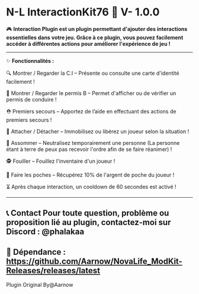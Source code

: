 # N-L InteractionKit76 🔌 V- 1.0.0

🎮 **Interaction Plugin est un plugin permettant d'ajouter des interactions essentielles dans votre jeu. Grâce à ce plugin, vous pouvez facilement accéder à différentes actions pour améliorer l'expérience de jeu !**

------------------------------------------------------------------------------------------------------

✨ **Fonctionnalités :**

🔍 Montrer / Regarder la C.I – Présente ou consulte une carte d'identité facilement !

🚗 Montrer / Regarder le permis B – Permet d'afficher ou de vérifier un permis de conduire !

⛑ Premiers secours – Apportez de l’aide en effectuant des actions de premiers secours !

🔗 Attacher / Détacher – Immobilisez ou libérez un joueur selon la situation !

💫 Assommer – Neutralisez temporairement une personne (La personne étant à terre de peux pas recevoir l'ordre afin de se faire réanimer) !

🕵️ Fouiller – Fouillez l'inventaire d'un joueur !

👜 Faire les poches – Récupérez 10% de l'argent de poche du joueur !

⏳ Après chaque interaction, un cooldown de 60 secondes est activé !

-------------------------------------------------------------------------------------------------------
📞 Contact
Pour toute question, problème ou proposition lié au plugin, contactez-moi sur Discord : @phalakaa
--------------------------------------------------------------------------------------------------------
🚀 Dépendance :
https://github.com/Aarnow/NovaLife_ModKit-Releases/releases/latest
--------------------------------------------------------------------------------------------------------
Plugin Original By@Aarnow
